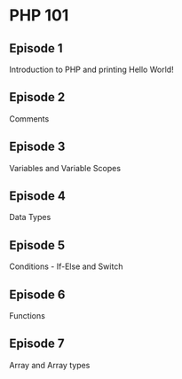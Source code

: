 # PHP 101

## Episode 1
Introduction to PHP and printing Hello World!

## Episode 2
Comments

## Episode 3
Variables and Variable Scopes

## Episode 4
Data Types

## Episode 5
Conditions - If-Else and Switch

## Episode 6
Functions

## Episode 7
Array and Array types
